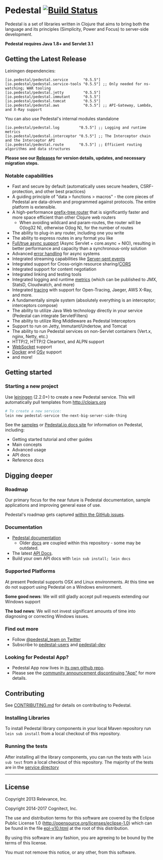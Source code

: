 # Pedestal [![Build Status](https://travis-ci.com/pedestal/pedestal.svg?branch=master)](https://travis-ci.com/pedestal/pedestal)

Pedestal is a set of libraries written in Clojure that aims to bring
both the language and its principles (Simplicity, Power and Focus) to
server-side development.

**Pedestal requires Java 1.8+ and Servlet 3.1**

## Getting the Latest Release

Leiningen dependencies:
```
[io.pedestal/pedestal.service       "0.5.5"]
[io.pedestal/pedestal.service-tools "0.5.5"] ;; Only needed for ns-watching; WAR tooling
[io.pedestal/pedestal.jetty         "0.5.5"]
[io.pedestal/pedestal.immutant      "0.5.5"]
[io.pedestal/pedestal.tomcat        "0.5.5"]
[io.pedestal/pedestal.aws           "0.5.5"] ;; API-Gateway, Lambda, and X-Ray support
```

You can also use Pedestal's internal modules standalone
```
[io.pedestal/pedestal.log         "0.5.5"] ;; Logging and runtime metrics
[io.pedestal/pedestal.interceptor "0.5.5"] ;; The Interceptor chain and the Interceptor API
[io.pedestal/pedestal.route       "0.5.5"] ;; Efficient routing algorithms and data structures
```

**Please see our [Releases](https://github.com/pedestal/pedestal/releases) for
version details, updates, and necessary migration steps.**

### Notable capabilities

 * Fast and secure by default (automatically uses secure headers, CSRF-protection, and other best practices)
 * A guiding principle of "data > functions > macros" - the core pieces of Pedestal
   are data-driven and programmed against protocols.  The entire platform is extensible.
 * A high-performance [prefix-tree router](https://github.com/pedestal/pedestal/pull/330)
   that is significantly faster and more space efficient than other Clojure web routers
   * When avoiding wildcard and param-routes, the router will be O(log32 N), otherwise O(log N), for the number of routes
 * The ability to plug-in any router, including one you write
 * The ability to express routes in any format you like
 * [Full/true async support](https://groups.google.com/d/msg/clojure/rKqT13Ofy4k/H9xvkZA9Yy4J) (Async Servlet + core.async + NIO),
   resulting in better performance and capacity than a synchronous-only solution
 * Advanced [error handling](https://github.com/pedestal/pedestal/pull/302) for async systems
 * Integrated streaming capabilities like [Server-sent events](./samples/server-sent-events)
 * Integrated support for Cross-origin resource sharing/[CORS](./samples/cors)
 * Integrated support for content negotiation
 * Integrated linking and testing tools
 * Integrated logging and runtime [metrics](./samples/helloworld-metrics) (which can be published to JMX, StatsD, Cloudwatch, and more)
 * Integrated [tracing](./samples/tracing-interceptor) with support for Open-Tracing, Jaeger, AWS X-Ray, and more.
 * A fundamentally simple system (absolutely everything is an interceptor; interceptors compose)
 * The ability to utilize Java Web technology directly in your service (Pedestal can integrate ServletFilters)
 * The ability to utilize Ring Middleware as Pedestal Interceptors
 * Support to run on Jetty, Immutant/Undertow, and Tomcat
 * The ability to run Pedestal services on non-Servlet containers (Vert.x, nginx, Netty, etc.)
 * HTTP/2, HTTP/2 Cleartext, and ALPN support
 * [WebSocket](./samples/jetty-web-sockets) support
 * [Docker](https://www.docker.com/) and [OSv](http://osv.io/) support
 * and more!


## Getting started

### Starting a new project

Use [leiningen](https://github.com/technomancy/leiningen) (2.2.0+) to create a new
Pedestal service. This will automatically pull templates from
<http://clojars.org>

```bash
# To create a new service:
lein new pedestal-service the-next-big-server-side-thing
```

See the [samples](./samples) or [Pedestal.io docs site](http://pedestal.io/) for information on Pedestal,
including:

 * Getting started tutorial and other guides
 * Main concepts
 * Advanced usage
 * API docs
 * Reference docs

## Digging deeper

### Roadmap

Our primary focus for the near future is Pedestal documentation, sample
applications and improving general ease of use.

Pedestal's roadmap gets captured [within the GitHub issues](https://github.com/pedestal/pedestal/issues).


### Documentation

 * [Pedestal documentation](http://pedestal.io/)
   * Older [docs](./guides/documentation) are coupled within this repository - some may be outdated.
 * The latest [API Docs](http://pedestal.io/api/index).
 * Build your own API docs with `lein sub install; lein docs`

### Supported Platforms

At present Pedestal supports OSX and Linux environments. At this time we do not
support using Pedestal on a Windows environment.

**Some good news**: We will still gladly accept pull requests extending our
Windows support

**The bad news**: We will not invest significant amounts of time into
diagnosing or correcting Windows issues.

### Find out more

* Follow [@pedestal_team on Twitter](http://twitter.com/pedestal_team)
* Subscribe to [pedestal-users](https://groups.google.com/d/forum/pedestal-users)
  and [pedestal-dev](https://groups.google.com/d/forum/pedestal-dev)

### Looking for Pedestal App?

 * Pedestal App now lives in [its own github repo](https://github.com/pedestal/pedestal-app).
 * Please see the [community announcement discontinuing "App"](https://groups.google.com/forum/#!topic/pedestal-users/jODwmJUIUcg) for more details.

## Contributing

See [CONTRIBUTING.md](CONTRIBUTING.md) for details on contributing to Pedestal.

### Installing Libraries

To install Pedestal library components in your local Maven repository run
`lein sub install` from a local checkout of this repository.

### Running the tests

After installing all the library components, you can run the tests with
`lein sub test` from a local checkout of this repository.  The majority of the
tests are in the [service directory](./service/test/io/pedestal)

---

## License
Copyright 2013 Relevance, Inc.

Copyright 2014-2017 Cognitect, Inc.

The use and distribution terms for this software are covered by the
Eclipse Public License 1.0 (http://opensource.org/licenses/eclipse-1.0)
which can be found in the file [epl-v10.html](epl-v10.html) at the root of this distribution.

By using this software in any fashion, you are agreeing to be bound by
the terms of this license.

You must not remove this notice, or any other, from this software.
